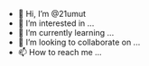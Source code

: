 - 👋 Hi, I’m @21umut
- 👀 I’m interested in ...
- 🌱 I’m currently learning ...
- 💞️ I’m looking to collaborate on ...
- 📫 How to reach me ...

<!---
21umut/21umut is a ✨ special ✨ repository because its `README.md` (this file) appears on your GitHub profile.
You can click the Preview link to take a look at your changes.
--->
